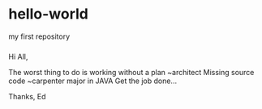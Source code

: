 # hello-world
my first repository
###
Hi All,

The worst thing to do is working without a plan ~architect
Missing source code ~carpenter major in JAVA
Get the job done...

Thanks,
Ed
